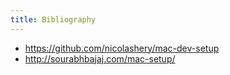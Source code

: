```yaml
---
title: Bibliography
---
```


- https://github.com/nicolashery/mac-dev-setup
- http://sourabhbajaj.com/mac-setup/